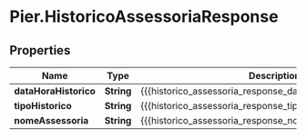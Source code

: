 # Pier.HistoricoAssessoriaResponse

## Properties
Name | Type | Description | Notes
------------ | ------------- | ------------- | -------------
**dataHoraHistorico** | **String** | {{{historico_assessoria_response_data_hora_historico_value}}} | [optional] 
**tipoHistorico** | **String** | {{{historico_assessoria_response_tipo_historico_value}}} | [optional] 
**nomeAssessoria** | **String** | {{{historico_assessoria_response_nome_assessoria_value}}} | [optional] 


